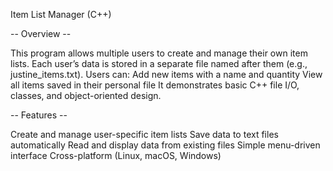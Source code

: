  Item List Manager (C++)


-- Overview --


This program allows multiple users to create and manage their own item lists.
Each user’s data is stored in a separate file named after them (e.g., justine_items.txt).
Users can:
Add new items with a name and quantity
View all items saved in their personal file
It demonstrates basic C++ file I/O, classes, and object-oriented design.


-- Features --


Create and manage user-specific item lists
Save data to text files automatically
Read and display data from existing files
Simple menu-driven interface
Cross-platform (Linux, macOS, Windows)
